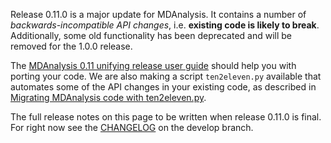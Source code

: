 Release 0.11.0 is a major update for MDAnalysis. It contains a number of *backwards-incompatible API changes*, i.e. **existing code is likely to break**. Additionally, some old functionality has been deprecated and will be removed for the 1.0.0 release.

The [MDAnalysis 0.11 unifying release user guide](MDAnalysis-0.11-unifying-release-user-guide) should help you with porting your code. We are also making a script `ten2eleven.py` available that automates some of the API changes in your existing code, as described in [Migrating MDAnalysis code with ten2eleven.py](Migrating-MDAnalysis-code-with-ten2eleven.py).

The full release notes on this page to be written when release 0.11.0 is final. For right now see the [CHANGELOG](https://raw.githubusercontent.com/MDAnalysis/mdanalysis/develop/package/CHANGELOG) on the develop branch.